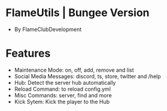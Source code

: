 # FlameUtils | Bungee Version
* By FlameClubDevelopment

# Features
* Maintenance Mode: on, off, add, remove and list
* Social Media Messages: discord, ts, store, twitter and /help
* Hub: Detect the server hub automatically
* Reload Command: to reload config.yml 
* Misc Commands: server, find and more
* Kick Sytem: Kick the player to the Hub
